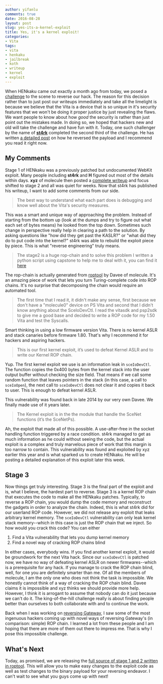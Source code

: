 ```yaml
---
author: yifanlu
comments: true
date: 2016-08-28
layout: post
slug: yes-its-a-kernel-exploit
title: Yes, it's a kernel exploit!
categories:
- Vita
tags:
- vita
- henkaku
- jailbreak
- koth
- writeup
- kernel
- exploit
---
```


When HENkaku came out exactly a month ago from today, we posed a [challenge](/2016/08/05/henkaku-koth-challenge/) to the scene to reverse our hack. The reason for this decision rather than to just post our writeups immediately and take all the limelight is because we believe that the Vita is a device that is so unique in it's security features that we won't be doing it proper justice by just revealing the flaws. We want people to know about how _good_ the security is rather than just point out the mistakes made. In doing so, we hoped that hackers new and old will take the challenge and have fun with it. Today, one such challenger by the name of **[st4rk](https://twitter.com/St4rkDev)** completed the second third of the challenge. He has written [a detailed post](http://st4rk.net/2016/08/29/henkaku-ps-vita-ctf-reverse-engineering/) on how he reversed the payload and I recommend you read it right now.

## My Comments

Stage 1 of HENkaku was a previously patched but undocumented WebKit exploit. Many people including **st4rk** and **H** figured out most of the details within days. **xyz** of molecule then posted a [complete writeup](https://blog.xyz.is/2016/webkit-360.html) and focus shifted to stage 2 and all was quiet for weeks. Now that st4rk has published his writeup, I want to add some comments from our side.

> The best way to understand what each part does is debugging and know well about the Vita's security measures.

This was a smart and unique way of approaching the problem. Instead of starting from the bottom up (look at the dumps and try to figure out what each set of bytes means) he looked from the top down. Sometimes such change in perspective really help in clearing a path to the solution. By asking questions like "how did they get past the KASLR?" or "what did they do to put code into the kernel?" st4rk was able to rebuild the exploit piece by piece. This is what "reverse engineering" truly means.

> The stage2 is a huge rop-chain and to solve this problem I written a python script using capstone to help me to deal with it, you can find it [here](https://gist.github.com/St4rk/bb160e63686f517c93a937f46714dd03)

The rop-chain is actually generated from [roptool](https://bitbucket.org/DaveeFTW/roptool) by Davee of molecule. It's an amazing piece of work that lets you turn Turing-complete code into ROP chains. It's no surprise that decomposing the chain would require an automated tool.

> The first time that I read it, it didn't make any sense, first because we don't have a "molecule0" device on PS Vita and second that I didn't know anything about the SceIoDevCtl. I read the vitasdk and psp2sdk to give me a good base and decided to write a ROP code for my 1.50 Vita and test the Syscalls.

Smart thinking in using a low firmware version Vita. There is no kernel ASLR and stack canaries before firmware 1.80. That's why I recommend it for hackers and aspiring hackers.

> This is our first kernel exploit, it’s used to defeat Kernel ASLR and to write our Kernel ROP chain.

Yup. The first kernel exploit we use is an information leak in `sceIoDevCtl`. The function copies the 0x400 bytes from the kernel stack into the user output buffer without checking the size field. That means if we call some random function that leaves pointers in the stack (in this case, a call to `sceIoOpen`), the next call to `sceIoDevCtl` does not clear it and copies it back to user. This is enough to defeat kernel ASLR.

This vulnerability was found back in late 2014 by our very own Davee. We finally made use of it years later.

> The Kernel exploit is in the the module that handle the SceNet functions (it’s the SceNetPs).

Ah, the exploit that made all of this possible. A use-after-free in the socket handling function triggered by a race condition. st4rk managed to get as much information as he could without seeing the code, but the actual exploit is a complex and truly marvelous piece of work that this margin is too narrow to contain. This vulnerability was found and exploited by xyz earlier this year and is what sparked us to create HENkaku. He will be posting a detailed explanation of this exploit later this week.

## Stage 3

Now things get truly interesting. Stage 3 is the final part of the exploit and is, what I believe, the hardest part to reverse. Stage 3 is a kernel ROP chain that executes the code to make all the HENkaku patches. Typically, to reverse a ROP chain, you would dump the code memory and reconstruct the gadgets in order to analyze the chain. Indeed, this is what st4rk did for our userland ROP code. However, we did not release any exploit that leaks arbitrary kernel memory. The `sceIoDevCtl` vulnerability can only leak kernel stack memory--which in this case is just the ROP chain that we inject. So how would you crack this code? You can either

  1. Find a Vita vulnerability that lets you dump kernel memory
  2. Find a novel way of cracking ROP chains blind

In either cases, everybody wins. If you find another kernel exploit, it would be groundwork for the next Vita hack. Since our `sceIoDevCtl` is patched now, we have no way of defeating kernel ASLR on newer firmwares--which is a prerequisite for any hack. If you manage to crack the ROP chain blind, well, for one you are definitely smarter than me. Of all the members of molecule, I am the only one who does not think the task is impossible. We honestly cannot think of a way of cracking the ROP chain blind. Davee claims it is impossible and xyz thinks we should provide more help. However, I think it is arrogant to assume that nobody can do it just because we can't do it. The king-of-the-hill challenge really is about finding people better than ourselves to both collaborate with and to continue the work.

Back when I was working on [reversing Gateway](/2015/01/10/reversing-gateway-ultra-first-stage-part-1/), I saw some of the most ingenuous hackers coming up with novel ways of reversing Gateway's (in comparison: simple) ROP chain. I learned a lot from these people and I am hoping that there are more of them out there to impress me. That is why I pose this impossible challenge.

## What's Next

Today, as promised, we are releasing the [full source of stage 1 and 2 written in roptool](https://github.com/henkaku/henkaku/tree/stage-2). This will allow you to make easy changes to the exploit code as well as test changes to the binary payload for your reversing endeavor. I can't wait to see what you guys come up with next!

